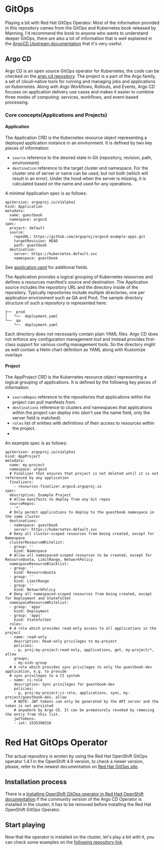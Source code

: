 # GitOps

Playing a bit with Red Hat GitOps Operator. Most of the information provided in this repository cames from the GitOps and Kubernetes book released by Manning, I'd recommend the book to anyone who wants to understand deeper GitOps, there are also a lot of information that is well explained in the [ArgoCD Upstream documentation](https://argo-cd.readthedocs.io/en/stable/) that it's very useful.


## Argo CD

Argo CD is an open source GitOps operator for Kubernetes, the code can be checked on the [argo cd repository]( https://argoproj.github.io/projects/argo-cd). The project is a part of the Argo family, a set of cloud-native tools for running and managing jobs and applications on Kubernetes. Along with Argo Workflows, Rollouts, and Events, Argo CD focuses on application delivery use cases and makes it easier to combine three modes of computing: services, workflows, and event-based processing.

### Core concepts(Applications and Projects)

#### Application

The Application CRD is the Kubernetes resource object representing a deployed application instance in an environment. It is defined by two key pieces of information:

- `source` reference to the desired state in Git (repository, revision, path, environment)
- `destination` reference to the target cluster and namespace. For the cluster one of server or name can be used, but not both (which will result in an error). Under the hood when the server is missing, it is calculated based on the name and used for any operations.

A minimal Application spec is as follows:

~~~
apiVersion: argoproj.io/v1alpha1
kind: Application
metadata:
  name: guestbook
  namespace: argocd
spec:
  project: default
  source:
    repoURL: https://github.com/argoproj/argocd-example-apps.git
    targetRevision: HEAD
    path: guestbook
  destination:
    server: https://kubernetes.default.svc
    namespace: guestbook
~~~
See [application.yaml](https://argo-cd.readthedocs.io/en/stable/operator-manual/application.yaml) for additional fields.

The Application provides a logical grouping of Kubernetes resources and defines a resources manifest’s source and destination. The Application source includes the repository URL and the directory inside of the repository. Typically repositories include multiple directories, one per application environment such as QA and Prod. The sample directory structure of such a repository is represented here:


~~~
├──  prod
│   └──  deployment.yaml
└──  qa
    └──  deployment.yaml
~~~

Each directory does not necessarily contain plain YAML files. Argo CD does not enforce any configuration management tool and instead provides first-class support for various config management tools. So the directory might as well contain a Helm chart definition as YAML along with Kustomize overlays

#### Project

The AppProject CRD is the Kubernetes resource object representing a logical grouping of applications. It is defined by the following key pieces of information:

- `sourceRepos` reference to the repositories that applications within the project can pull manifests from.
- `destinations` reference to clusters and namespaces that applications within the project can deploy into (don't use the name field, only the server field is matched).
- `roles` list of entities with definitions of their access to resources within the project.
- 
An example spec is as follows:

~~~
apiVersion: argoproj.io/v1alpha1
kind: AppProject
metadata:
  name: my-project
  namespace: argocd
  # Finalizer that ensures that project is not deleted until it is not referenced by any application
  finalizers:
    - resources-finalizer.argocd.argoproj.io
spec:
  description: Example Project
  # Allow manifests to deploy from any Git repos
  sourceRepos:
  - '*'
  # Only permit applications to deploy to the guestbook namespace in the same cluster
  destinations:
  - namespace: guestbook
    server: https://kubernetes.default.svc
  # Deny all cluster-scoped resources from being created, except for Namespace
  clusterResourceWhitelist:
  - group: ''
    kind: Namespace
  # Allow all namespaced-scoped resources to be created, except for ResourceQuota, LimitRange, NetworkPolicy
  namespaceResourceBlacklist:
  - group: ''
    kind: ResourceQuota
  - group: ''
    kind: LimitRange
  - group: ''
    kind: NetworkPolicy
  # Deny all namespaced-scoped resources from being created, except for Deployment and StatefulSet
  namespaceResourceWhitelist:
  - group: 'apps'
    kind: Deployment
  - group: 'apps'
    kind: StatefulSet
  roles:
  # A role which provides read-only access to all applications in the project
  - name: read-only
    description: Read-only privileges to my-project
    policies:
    - p, proj:my-project:read-only, applications, get, my-project/*, allow
    groups:
    - my-oidc-group
  # A role which provides sync privileges to only the guestbook-dev application, e.g. to provide
  # sync privileges to a CI system
  - name: ci-role
    description: Sync privileges for guestbook-dev
    policies:
    - p, proj:my-project:ci-role, applications, sync, my-project/guestbook-dev, allow
    # NOTE: JWT tokens can only be generated by the API server and the token is not persisted
    # anywhere by Argo CD. It can be prematurely revoked by removing the entry from this list.
    jwtTokens:
    - iat: 1535390316
~~~


# Red Hat GitOps Operator

The actual repository is wroten by using the Red Hat OpenShift GitOps operator 1.4.1 in the OpenShift 4.9 version, to check a newer version, please, refer to the newest documentation on [Red Hat GitOps site](https://docs.openshift.com/container-platform/4.9/cicd/gitops/gitops-release-notes.html).

## Installation process

There is a [Installing OpenShift GitOps operator in Red Had OpenShift documentation](https://docs.openshift.com/container-platform/4.9/cicd/gitops/installing-openshift-gitops.html) if the community version of the Argo CD Operator is installed in the cluster, it has to be removed before installing the Red Hat OpenShift GitOps Operator.

## Start playing

Now that the operator is installed on the cluster, let's play a bit with it, you can check some examples on the [following repository link]()
